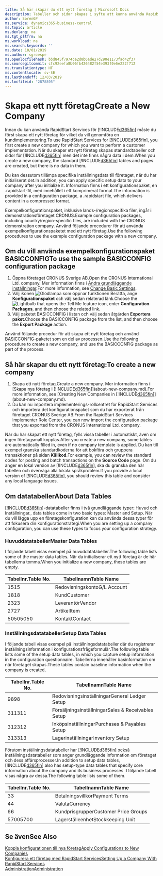 ```yaml
---
title: Så här skapar du ett nytt företag | Microsoft Docs
description: Tabeller och sidor skapas i syfte att kunna använda RapidStart Services, men de innehåller inga data.
author: SorenGP
ms.service: dynamics365-business-central
ms.topic: article
ms.devlang: na
ms.tgt_pltfrm: na
ms.workload: na
ms.search.keywords: ''
ms.date: 10/01/2019
ms.author: sgroespe
ms.openlocfilehash: bbd845f7974ce2d0b6ade27d290e1173fad42f37
ms.sourcegitcommit: cfc92eefa8b06fb426482f54e393f0e6e222f712
ms.translationtype: HT
ms.contentlocale: sv-SE
ms.lasthandoff: 12/03/2019
ms.locfileid: "2878895"
---
```

# <a name="create-a-new-company"></a><span data-ttu-id="80b20-103">Skapa ett nytt företag</span><span class="sxs-lookup"><span data-stu-id="80b20-103">Create a New Company</span></span>
<span data-ttu-id="80b20-104">Innan du kan använda RapidStart Services för [!INCLUDE[d365fin](includes/d365fin_md.md)] måste du först skapa ett nytt företag för vilket du vill genomföra en kundimplementering.</span><span class="sxs-lookup"><span data-stu-id="80b20-104">To use RapidStart Services for [!INCLUDE[d365fin](includes/d365fin_md.md)], you first create a new company for which you want to perform a customer implementation.</span></span> <span data-ttu-id="80b20-105">När du skapar ett nytt företag skapas standardtabeller och sidor för [!INCLUDE[d365fin](includes/d365fin_md.md)] men det inte finns några data i dem.</span><span class="sxs-lookup"><span data-stu-id="80b20-105">When you create a new company, the standard [!INCLUDE[d365fin](includes/d365fin_md.md)] tables and pages are created, but there is no data in them.</span></span>

<span data-ttu-id="80b20-106">Du kan dessutom tillämpa specifika inställningsdata till företaget, när du har initialiserat det.</span><span class="sxs-lookup"><span data-stu-id="80b20-106">In addition, you can apply specific setup data to your company after you initialize it.</span></span> <span data-ttu-id="80b20-107">Information finns i ett konfigurationspaket, en .rapidstart-fil, med innehållet i ett komprimerat format.</span><span class="sxs-lookup"><span data-stu-id="80b20-107">The information is provided in a configuration package, a .rapidstart file, which delivers content in a compressed format.</span></span>  

<span data-ttu-id="80b20-108">Exempelkonfigurationspaket, inklusive lands-/regionspecifika filer, ingår i demonstrationsföretaget CRONUS.</span><span class="sxs-lookup"><span data-stu-id="80b20-108">Example configuration packages, including country/region-specific files, are included with the CRONUS demonstration company.</span></span> <span data-ttu-id="80b20-109">Använd följande procedurer för att använda exempelkonfigurationspaketet med ett nytt företag.</span><span class="sxs-lookup"><span data-stu-id="80b20-109">Use the following procedures to use the example configuration package with a new company.</span></span>  

## <a name="to-use-the-sample-basicconfig-configuration-package"></a><span data-ttu-id="80b20-110">Om du vill använda exempelkonfigurationspaket BASICCONFIG</span><span class="sxs-lookup"><span data-stu-id="80b20-110">To use the sample BASICCONFIG configuration package</span></span>  
1. <span data-ttu-id="80b20-111">Öppna företaget CRONUS Sverige AB.</span><span class="sxs-lookup"><span data-stu-id="80b20-111">Open the CRONUS International Ltd. company.</span></span> <span data-ttu-id="80b20-112">Mer information finns i [Ändra grundläggande inställningar](ui-change-basic-settings.md).</span><span class="sxs-lookup"><span data-stu-id="80b20-112">For more information, see [Change Basic Settings](ui-change-basic-settings.md).</span></span>
2. <span data-ttu-id="80b20-113">Välj ikonen ![Glödlampa som öppnar funktionen Berätta](media/ui-search/search_small.png "Berätta vad du vill göra"), ange **Konfigurationspaket** och välj sedan relaterad länk.</span><span class="sxs-lookup"><span data-stu-id="80b20-113">Choose the ![Lightbulb that opens the Tell Me feature](media/ui-search/search_small.png "Tell me what you want to do") icon, enter **Configuration Packages**, and then choose the related link.</span></span>  
3. <span data-ttu-id="80b20-114">Välj paketet BASICCONFIG i listan och välj sedan åtgärden **Exportera paket**.</span><span class="sxs-lookup"><span data-stu-id="80b20-114">Choose the BASICCONFIG package from the list, and then choose the **Export Package** action.</span></span>  

<span data-ttu-id="80b20-115">Använd följande procedur för att skapa ett nytt företag och använd BASICCONFIG-paketet som en del av processen.</span><span class="sxs-lookup"><span data-stu-id="80b20-115">Use the following procedure to create a new company, and use the BASICCONFIG package as part of the process.</span></span>  

## <a name="to-create-a-new-company"></a><span data-ttu-id="80b20-116">Så här skapar du ett nytt företag:</span><span class="sxs-lookup"><span data-stu-id="80b20-116">To create a new company</span></span>  
1. <span data-ttu-id="80b20-117">Skapa ett nytt företag.</span><span class="sxs-lookup"><span data-stu-id="80b20-117">Create a new company.</span></span> <span data-ttu-id="80b20-118">Mer information finns i [Skapa nya företag i [!INCLUDE[d365fin](includes/d365fin_md.md)]](about-new-company.md).</span><span class="sxs-lookup"><span data-stu-id="80b20-118">For more information, see [Creating New Companies in [!INCLUDE[d365fin](includes/d365fin_md.md)]](about-new-company.md).</span></span>
2. <span data-ttu-id="80b20-119">Du kan nu importera implementerings-rollcentret för RapidStart Services och importera det konfigurationspaket som du har exporterat från företaget CRONUS Sverige AB.</span><span class="sxs-lookup"><span data-stu-id="80b20-119">From the RapidStart Services Implementer Role Center, you can now import the configuration package that you exported from the CRONUS International Ltd. company.</span></span>

<span data-ttu-id="80b20-120">När du har skapat ett nytt företag, fylls vissa tabeller i automatiskt, även om ingen företagsmall kopplas.</span><span class="sxs-lookup"><span data-stu-id="80b20-120">After you create a new company, some tables are automatically filled in, even if no company template is applied.</span></span> <span data-ttu-id="80b20-121">Du kan till exempel granska standardkoderna för att bokföra och gruppera transaktioner på sidan **Källkod**.</span><span class="sxs-lookup"><span data-stu-id="80b20-121">For example, you can review the standard codes for posting and batch transactions on the **Source Code** page.</span></span> <span data-ttu-id="80b20-122">Om du anger en lokal version av [!INCLUDE[d365fin](includes/d365fin_md.md)], ska du granska den här tabellen och överväga alla lokala språkproblem.</span><span class="sxs-lookup"><span data-stu-id="80b20-122">If you provide a local version of [!INCLUDE[d365fin](includes/d365fin_md.md)], you should review this table and consider any local language issues.</span></span>

## <a name="about-data-tables"></a><span data-ttu-id="80b20-123">Om datatabeller</span><span class="sxs-lookup"><span data-stu-id="80b20-123">About Data Tables</span></span>
[!INCLUDE[d365fin](includes/d365fin_md.md)]<span data-ttu-id="80b20-124">-datatabeller finns i två grundläggande typer: Huvud och Inställningar.</span><span class="sxs-lookup"><span data-stu-id="80b20-124">, data tables come in two basic types: Master and Setup.</span></span> <span data-ttu-id="80b20-125">När du vill lägga upp en företagskonfiguration kan du använda dessa typer för att fokusera din konfigurationstrategi.</span><span class="sxs-lookup"><span data-stu-id="80b20-125">When you are setting up a company configuration, you can use these types to focus your configuration strategy.</span></span>  

### <a name="master-data-tables"></a><span data-ttu-id="80b20-126">Huvuddatatabeller</span><span class="sxs-lookup"><span data-stu-id="80b20-126">Master Data Tables</span></span>  
<span data-ttu-id="80b20-127">I följande tabell visas exempel på huvuddatatabeller.</span><span class="sxs-lookup"><span data-stu-id="80b20-127">The following table lists some of the master data tables.</span></span> <span data-ttu-id="80b20-128">När du initialiserar ett nytt företag är de här tabellerna tomma.</span><span class="sxs-lookup"><span data-stu-id="80b20-128">When you initialize a new company, these tables are empty.</span></span>  

|<span data-ttu-id="80b20-129">Tabellnr.</span><span class="sxs-lookup"><span data-stu-id="80b20-129">Table No.</span></span>|<span data-ttu-id="80b20-130">Tabellnamn</span><span class="sxs-lookup"><span data-stu-id="80b20-130">Table Name</span></span>|  
|-------------------|--------------------|  
|<span data-ttu-id="80b20-131">15</span><span class="sxs-lookup"><span data-stu-id="80b20-131">15</span></span>|<span data-ttu-id="80b20-132">Redovisningskonto</span><span class="sxs-lookup"><span data-stu-id="80b20-132">G/L Account</span></span>|  
|<span data-ttu-id="80b20-133">18</span><span class="sxs-lookup"><span data-stu-id="80b20-133">18</span></span>|<span data-ttu-id="80b20-134">Kund</span><span class="sxs-lookup"><span data-stu-id="80b20-134">Customer</span></span>|  
|<span data-ttu-id="80b20-135">23</span><span class="sxs-lookup"><span data-stu-id="80b20-135">23</span></span>|<span data-ttu-id="80b20-136">Leverantör</span><span class="sxs-lookup"><span data-stu-id="80b20-136">Vendor</span></span>|  
|<span data-ttu-id="80b20-137">27</span><span class="sxs-lookup"><span data-stu-id="80b20-137">27</span></span>|<span data-ttu-id="80b20-138">Artikel</span><span class="sxs-lookup"><span data-stu-id="80b20-138">Item</span></span>|  
|<span data-ttu-id="80b20-139">5050</span><span class="sxs-lookup"><span data-stu-id="80b20-139">5050</span></span>|<span data-ttu-id="80b20-140">Kontakt</span><span class="sxs-lookup"><span data-stu-id="80b20-140">Contact</span></span>|  

### <a name="setup-data-tables"></a><span data-ttu-id="80b20-141">Inställningsdatatabeller</span><span class="sxs-lookup"><span data-stu-id="80b20-141">Setup Data Tables</span></span>  
<span data-ttu-id="80b20-142">I följande tabell visas exempel på inställningsdatatabeller där du registrerar inställningsinformation i konfigurationsfrågeformulär.</span><span class="sxs-lookup"><span data-stu-id="80b20-142">The following table lists some of the setup data tables, in which you capture setup information in the configuration questionnaire.</span></span> <span data-ttu-id="80b20-143">Tabellerna innehåller basinformation om när företaget skapas.</span><span class="sxs-lookup"><span data-stu-id="80b20-143">These tables contain baseline information when the company is created.</span></span>  

|<span data-ttu-id="80b20-144">Tabellnr.</span><span class="sxs-lookup"><span data-stu-id="80b20-144">Table No.</span></span>|<span data-ttu-id="80b20-145">Tabellnamn</span><span class="sxs-lookup"><span data-stu-id="80b20-145">Table Name</span></span>|  
|-------------------|--------------------|  
|<span data-ttu-id="80b20-146">98</span><span class="sxs-lookup"><span data-stu-id="80b20-146">98</span></span>|<span data-ttu-id="80b20-147">Redovisningsinställningar</span><span class="sxs-lookup"><span data-stu-id="80b20-147">General Ledger Setup</span></span>|  
|<span data-ttu-id="80b20-148">311</span><span class="sxs-lookup"><span data-stu-id="80b20-148">311</span></span>|<span data-ttu-id="80b20-149">Försäljningsinställningar</span><span class="sxs-lookup"><span data-stu-id="80b20-149">Sales & Receivables Setup</span></span>|  
|<span data-ttu-id="80b20-150">312</span><span class="sxs-lookup"><span data-stu-id="80b20-150">312</span></span>|<span data-ttu-id="80b20-151">Inköpsinställningar</span><span class="sxs-lookup"><span data-stu-id="80b20-151">Purchases & Payables Setup</span></span>|  
|<span data-ttu-id="80b20-152">313</span><span class="sxs-lookup"><span data-stu-id="80b20-152">313</span></span>|<span data-ttu-id="80b20-153">Lagerinställningar</span><span class="sxs-lookup"><span data-stu-id="80b20-153">Inventory Setup</span></span>|  

<span data-ttu-id="80b20-154">Förutom inställningsdatatabeller har [!INCLUDE[d365fin](includes/d365fin_md.md)] också inställningsdatatabeller som anger grundläggande information om företaget och dess affärsprocesser.</span><span class="sxs-lookup"><span data-stu-id="80b20-154">In addition to setup data tables, [!INCLUDE[d365fin](includes/d365fin_md.md)] also has setup-type data tables that specify core information about the company and its business processes.</span></span> <span data-ttu-id="80b20-155">I följande tabell visas några av dessa.</span><span class="sxs-lookup"><span data-stu-id="80b20-155">The following table lists some of them.</span></span>  

|<span data-ttu-id="80b20-156">Tabellnr.</span><span class="sxs-lookup"><span data-stu-id="80b20-156">Table No.</span></span>|<span data-ttu-id="80b20-157">Tabellnamn</span><span class="sxs-lookup"><span data-stu-id="80b20-157">Table Name</span></span>|  
|-------------------|--------------------|  
|<span data-ttu-id="80b20-158">3</span><span class="sxs-lookup"><span data-stu-id="80b20-158">3</span></span>|<span data-ttu-id="80b20-159">Betalningsvillkor</span><span class="sxs-lookup"><span data-stu-id="80b20-159">Payment Terms</span></span>|  
|<span data-ttu-id="80b20-160">4</span><span class="sxs-lookup"><span data-stu-id="80b20-160">4</span></span>|<span data-ttu-id="80b20-161">Valuta</span><span class="sxs-lookup"><span data-stu-id="80b20-161">Currency</span></span>|  
|<span data-ttu-id="80b20-162">6</span><span class="sxs-lookup"><span data-stu-id="80b20-162">6</span></span>|<span data-ttu-id="80b20-163">Kundprisgrupper</span><span class="sxs-lookup"><span data-stu-id="80b20-163">Customer Price Groups</span></span>|  
|<span data-ttu-id="80b20-164">5700</span><span class="sxs-lookup"><span data-stu-id="80b20-164">5700</span></span>|<span data-ttu-id="80b20-165">Lagerställeenhet</span><span class="sxs-lookup"><span data-stu-id="80b20-165">Stockkeeping Unit</span></span>|

  

## <a name="see-also"></a><span data-ttu-id="80b20-166">Se även</span><span class="sxs-lookup"><span data-stu-id="80b20-166">See Also</span></span>  
[<span data-ttu-id="80b20-167">Koppla konfigurationen till nya företag</span><span class="sxs-lookup"><span data-stu-id="80b20-167">Apply Configurations to New Companies</span></span>](admin-apply-configuration-to-new-companies.md)  
[<span data-ttu-id="80b20-168">Konfigurera ett företag med RapidStart Services</span><span class="sxs-lookup"><span data-stu-id="80b20-168">Setting Up a Company With RapidStart Services</span></span>](admin-set-up-a-company-with-rapidstart.md)  
[<span data-ttu-id="80b20-169">Administration</span><span class="sxs-lookup"><span data-stu-id="80b20-169">Administration</span></span>](admin-setup-and-administration.md)
